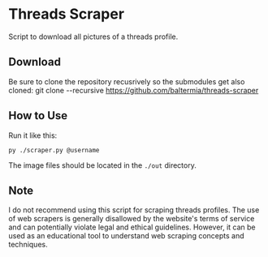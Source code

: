 # Threads Scraper

Script to download all pictures of a threads profile.

## Download

Be sure to clone the repository recusrively so the submodules get also cloned:
git clone --recursive https://github.com/baltermia/threads-scraper

## How to Use

Run it like this:
```
py ./scraper.py @username
```

The image files should be located in the `./out` directory.

## Note

I do not recommend using this script for scraping threads profiles. The use of web scrapers is generally disallowed by the website's terms of service and can potentially violate legal and ethical guidelines. However, it can be used as an educational tool to understand web scraping concepts and techniques.

